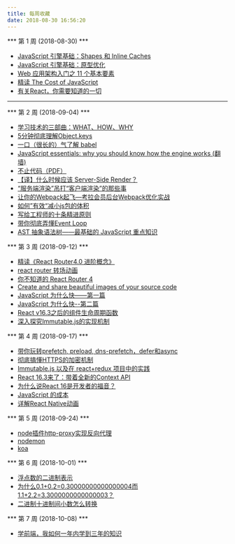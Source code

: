```yaml
---
title: 每周收藏
date: 2018-08-30 16:56:20
---
```


*** 第 1 周 (2018-08-30) ***
- [JavaScript 引擎基础：Shapes 和 Inline Caches](https://zhuanlan.zhihu.com/p/38202123)
- [JavaScript 引擎基础：原型优化](https://zhuanlan.zhihu.com/p/42630183)
- [Web 应用架构入门之 11 个基本要素](https://www.imooc.com/article/69827)
- [精读 The Cost of JavaScript](https://zhuanlan.zhihu.com/p/41292532)
- [有关React，你需要知道的一切](https://hateonion.github.io/react-bits-CN/)

---

*** 第 2 周 (2018-09-04) ***
- [学习技术的三部曲：WHAT、HOW、WHY](https://zhuanlan.zhihu.com/p/42838812)
- [5分钟彻底理解Object.keys](https://zhuanlan.zhihu.com/p/40601459)
- [一口（很长的）气了解 babel](https://zhuanlan.zhihu.com/p/43249121)
- [JavaScript essentials: why you should know how the engine works (翻墙)](https://medium.freecodecamp.org/javascript-essentials-why-you-should-know-how-the-engine-works-c2cc0d321553)
- [不止代码（PDF）](./asset/pdf/codelife.pdf)
- [【译】什么时候应该 Server-Side Render？](https://zhuanlan.zhihu.com/p/41856333)
- [“服务端渲染”吊打“客户端渲染”的那些事](https://www.w3ctech.com/topic/2005)
- [让你的Webpack起飞—考拉会员后台Webpack优化实战](https://zhuanlan.zhihu.com/p/42465502)
- [如何”有效“减小js包的体积](https://zhuanlan.zhihu.com/p/44095804)
- [写给工程师的十条精进原则](https://juejin.im/post/5b762bace51d45556f41c431)
- [带你彻底弄懂Event Loop](https://juejin.im/post/5b8f76675188255c7c653811#heading-8)
- [AST 抽象语法树——最基础的 JavaScript 重点知识](https://mp.weixin.qq.com/s/GOD7NL6gK1Fg8QNDw6IGtw)


*** 第 3 周 (2018-09-12) ***
- [精读《React Router4.0 进阶概念》](https://zhuanlan.zhihu.com/p/31178105)
- [react router 转场动画](https://github.com/maisano/react-router-transition)
- [你不知道的 React Router 4](https://zhuanlan.zhihu.com/p/28585911)
- [Create and share beautiful images of your source code ](https://github.com/dawnlabs/carbon)
- [JavaScript 为什么快——第一篇](https://zhuanlan.zhihu.com/p/41130608)
- [JavaScript 为什么快--第二篇](https://zhuanlan.zhihu.com/p/41717603)
- [React v16.3之后的组件生命周期函数](https://zhuanlan.zhihu.com/p/38030418)
- [深入探究Immutable.js的实现机制](https://juejin.im/post/5b9b30a35188255c6418e67c?utm_source=gold_browser_extension)


*** 第 4 周 (2018-09-17) ***
- [带你玩转prefetch, preload, dns-prefetch，defer和async](https://segmentfault.com/a/1190000011577248)
- [彻底搞懂HTTPS的加密机制](https://juejin.im/user/59667f0bf265da6c4e7f7b25/posts)
- [Immutable.js 以及在 react+redux 项目中的实践](https://juejin.im/post/5948985ea0bb9f006bed7472?utm_source=tuicool&utm_medium=referral)
- [React 16.3来了：带着全新的Context API](https://segmentfault.com/a/1190000013203396)
- [为什么说React 16是开发者的福音？](https://mp.weixin.qq.com/s/DTJTXQhGXW7HZpaCy9rgIg)
- [JavaScript 的成本](https://juejin.im/post/5a253d746fb9a0451463e197)
- [详解React Native动画](https://github.com/dwqs/blog/issues/41)

*** 第 5 周 (2018-09-24) ***

- [node插件http-proxy实现反向代理](https://www.cnblogs.com/wunan/p/6547990.html)
- [nodemon](https://nodemon.io/)
- [koa](https://koa.bootcss.com/)


*** 第 6 周 (2018-10-01) ***
- [浮点数的二进制表示](http://www.ruanyifeng.com/blog/2010/06/ieee_floating-point_representation.html)
- [为什么0.1+0.2=0.30000000000000004而1.1+2.2=3.3000000000000003？](https://www.zhihu.com/question/28551135/answer/92200224)
- [二进制十进制间小数怎么转换](https://jingyan.baidu.com/article/425e69e6e93ca9be15fc1626.html)

*** 第 7 周 (2018-10-08) ***
- [学前端，我如何一年内学到三年的知识](https://juejin.im/post/5bb9aed1e51d451a3f4c3923?utm_source=gold_browser_extension)